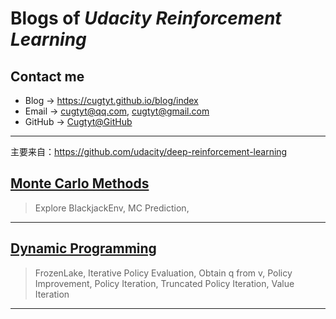 # **Blogs of *Udacity Reinforcement Learning***

## Contact me

* Blog -> <https://cugtyt.github.io/blog/index>
* Email -> <cugtyt@qq.com>, <cugtyt@gmail.com>
* GitHub -> [Cugtyt@GitHub](https://github.com/Cugtyt)

---

主要来自：https://github.com/udacity/deep-reinforcement-learning

## [**Monte Carlo Methods**](https://cugtyt.github.io/blog/udacity-deep-rl/20190609)

> Explore BlackjackEnv, MC Prediction, 

---

## [**Dynamic Programming**](https://cugtyt.github.io/blog/udacity-deep-rl/20190607)

> FrozenLake, Iterative Policy Evaluation, Obtain q from v, Policy Improvement, Policy Iteration, Truncated Policy Iteration, Value Iteration

---